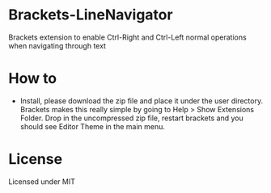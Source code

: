 Brackets-LineNavigator
======================

Brackets extension to enable Ctrl-Right and Ctrl-Left normal operations when navigating through text


How to
======================

- Install, please download the zip file and place it under the user directory. Brackets makes this really simple by going to Help > Show Extensions Folder. Drop in the uncompressed zip file, restart brackets and you should see Editor Theme in the main menu.


License
======================

Licensed under MIT
